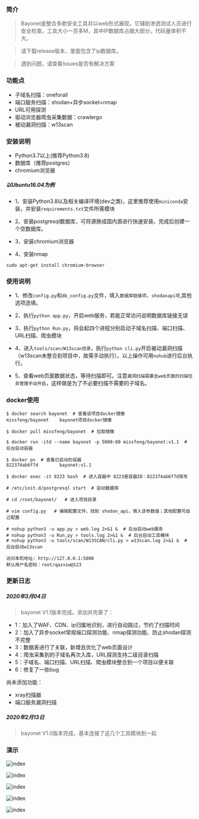 ### 简介

> Bayonet是整合多款安全工具并以web形式展现，它辅助渗透测试人员进行安全检查。工具大小一百多M，其中IP数据库占据大部分，代码量体积不大。

> 请下载release版本，里面包含了ip数据库。

> 遇到问题，请查看lssues是否有解决方案

### 功能点

- 子域名扫描：oneforall
- 端口服务扫描：shodan+异步socket+nmap
- URL可用探测
- 驱动浏览器爬虫采集数据：crawlergo
- 被动漏洞扫描：w13scan

### 安装说明

- Python3.7以上(推荐Python3.8)
- 数据库（推荐postgres）
- chromium浏览器

##### 以Ubuntu16.04为例

- 1、安装Python3.8以及相关编译环境(dev之类)，这里推荐使用`miniconda`安装，并安装`requirements.txt`文件所需模块

- 2、安装postgresql数据库，可将源换成国内源进行快速安装，完成后创建一个空数据库。

- 3、安装chromium浏览器

- 4、安装nmap
```
sudo apt-get install chromium-browser
```

### 使用说明
- 1、修改`config.py`和`db_config.py`文件，填入`数据库链接项`、`shodanapi项`,其他选项选填。

- 2、执行`python app.py`，开启web服务，若能正常访问说明数据库链接无误

- 3、执行`python Run.py`，将会起四个进程分别启动子域名扫描、端口扫描、URL扫描、爬虫模块

- 4、进入`tools/scan/W13scan目录`，执行`python cli.py`开启被动漏洞扫描（w13scan未整合到项目中，故需手动执行）。以上操作可用`nohub`进行后台执行。

- 5、查看web页面数据状态，等待扫描即可。注意`漏洞扫描需要去web页面的扫描任务管理手动开启`，这样做是为了不必要扫描不需要的子域名。

### docker使用

```
$ docker search bayonet  # 查看该项目docker镜像
missfeng/bayonet    bayonet项目docker镜像

$ docker pull missfeng/bayonet  # 拉取镜像

$ docker run -itd --name bayonet -p 5000:80 missfeng/bayonet:v1.1  # 后台启动容器

$ docker ps  # 查看已启动的容器
822374ab6f7d        bayonet:v1.1

$ docker exec -it 8223 bash  # 进入容器中 8223是容器ID：822374ab6f7d简写

# /etc/init.d/postgresql start  # 启动数据库

# cd /root/bayonet/   # 进入项目目录

# vim config.py   # 编辑配置文件，找到 shodan_api，填入该参数值；其他配置可自己配置

# nohup python3 -u app.py > web.log 2>&1 &  # 后台启动web服务
# nohup python3 -u Run.py > tools.log 2>&1 &  # 后台启动工具模块
# nohup python3 -u tools/scan/W13SCAN/cli.py > w13scan.log 2>&1 &  # 后台启动w13scan

访问本机地址: http://127.0.0.1:5000
默认用户名密码：root/qazxsw@123
```


### 更新日志

##### 2020年3月04日
> bayonet V1.1版本完成。添加并完善了：

- 1：加入了WAF、CDN、ip归属地识别，进行自动跳过，节约了扫描时间
- 2：加入了异步socket常规端口探测功能、nmap探测功能、防止shodan探测不完整
- 3：数据表进行了关联，新增且优化了web页面设计
- 4：爬虫采集到的子域名再次入库，URL探测支持二级目录扫描
- 5：子域名、端口扫描、URL扫描、爬虫模块整合到一个项目以便关联
- 6：修复了一些bug

尚未添加功能：
- xray扫描器
- 端口服务漏洞扫描

##### 2020年2月13日
> bayonet V1.0版本完成，基本连接了这几个工具模块到一起

### 演示

![index](https://github.com/CTF-MissFeng/bayonet/blob/master/doc/1.png)

![index](https://github.com/CTF-MissFeng/bayonet/blob/master/doc/2.png)

![index](https://github.com/CTF-MissFeng/bayonet/blob/master/doc/3.png)

![index](https://github.com/CTF-MissFeng/bayonet/blob/master/doc/4.png)

![index](https://github.com/CTF-MissFeng/bayonet/blob/master/doc/5.png)

